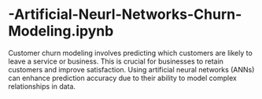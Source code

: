 # -Artificial-Neurl-Networks-Churn-Modeling.ipynb
Customer churn modeling involves predicting which customers are likely to leave a service or business. This is crucial for businesses to retain customers and improve satisfaction. Using artificial neural networks (ANNs) can enhance prediction accuracy due to their ability to model complex relationships in data.

